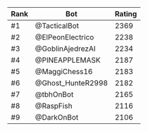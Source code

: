 Rank|Bot|Rating
---|---|---
#1|@TacticalBot|2369
#2|@ElPeonElectrico|2238
#3|@GoblinAjedrezAI|2234
#4|@PINEAPPLEMASK|2187
#5|@MaggiChess16|2183
#6|@Ghost_HunteR2998|2182
#7|@tbhOnBot|2165
#8|@RaspFish|2116
#9|@DarkOnBot|2106
